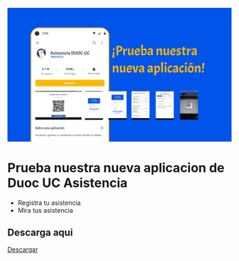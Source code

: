 ![hola](https://github.com/T013D0/Asistencia-DUOC-Maqueta/blob/main/Imagen%20de%20WhatsApp%202024-11-29%20a%20las%2015.59.19_ec394544.jpg?raw=true)
# Prueba nuestra nueva aplicacion de Duoc UC Asistencia

- Registra tu asistencia
- Mira tus asistencia

## Descarga aqui

[Descargar](https://github.com/T013D0/Asistencia-DUOC-Maqueta/releases/download/release/app-release.apk)
